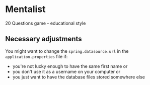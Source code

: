 # Mentalist
20 Questions game - educational style

## Necessary adjustments
You might want to change the `spring.datasource.url` in the `application.properties`
file if:
* you're not lucky enough to have the same first name or 
* you don't use it as a username on your computer or
* you just want to have the database files stored somewhere else

